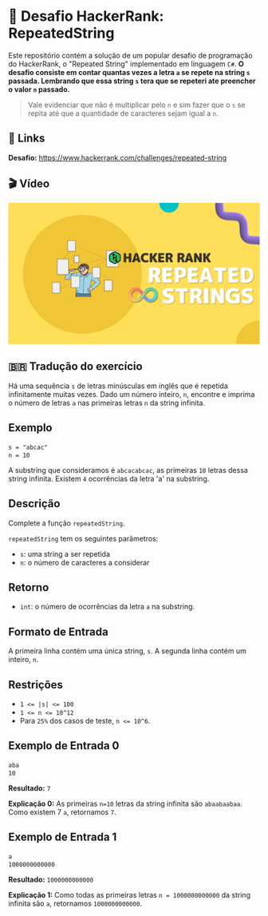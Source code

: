 # 🥋 Desafio HackerRank: RepeatedString

Este repositório contém a solução de um popular desafio de programação do HackerRank, o "Repeated String" implementado em linguagem `C#`. **O desafio consiste em contar quantas vezes a letra `a` se repete na string `s` passada. Lembrando que essa string `s` tera que se repeteri ate preencher o valor `n` passado.**

> Vale evidenciar que não é multiplicar pelo `n` e sim fazer que o `s` se repita até que a quantidade de caracteres sejam igual a `n`.

## 🔗 Links

**Desafio:** https://www.hackerrank.com/challenges/repeated-string

## 🎬 Vídeo

[![Solução do Desafio no YouTube](imgs/repeated-string.png)](https://youtu.be/trtN6PZkV7w)

## 🇧🇷 Tradução do exercício

Há uma sequência `s` de letras minúsculas em inglês que é repetida infinitamente muitas vezes. Dado um número inteiro, `n`, encontre e imprima o número de letras `a` nas primeiras letras `n` da string infinita.

## Exemplo

```shell
s = "abcac"
n = 10
```


A substring que consideramos é `abcacabcac`, as primeiras `10` letras dessa string infinita. Existem `4` ocorrências da letra 'a' na substring.

## Descrição

Complete a função `repeatedString`.

`repeatedString` tem os seguintes parâmetros:

- `s`: uma string a ser repetida
- `n`: o número de caracteres a considerar

## Retorno

- `int`: o número de ocorrências da letra `a` na substring.

## Formato de Entrada

A primeira linha contém uma única string, `s`.
A segunda linha contém um inteiro, `n`.

## Restrições

- `1 <= |s| <= 100`
- `1 <= n <= 10^12`
- Para `25%` dos casos de teste, `n <= 10^6`.

## Exemplo de Entrada 0

```shell
aba
10
```
**Resultado:** `7`

**Explicação 0:** As primeiras `n=10` letras da string infinita são `abaabaabaa`. Como existem 7 `a`, retornamos `7`.

## Exemplo de Entrada 1

```shell
a
1000000000000
```

**Resultado:** `1000000000000`

**Explicação 1:** Como todas as primeiras letras `n = 1000000000000` da string infinita são `a`, retornamos `1000000000000`.
